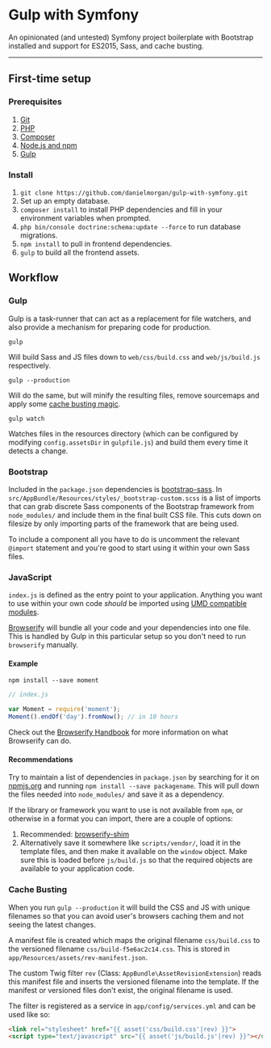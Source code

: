 Gulp with Symfony
=================

An opinionated (and untested) Symfony project boilerplate with Bootstrap installed and support for ES2015, Sass, and cache busting.

---

## First-time setup

### Prerequisites

1. [Git](https://git-scm.com/downloads)
1. [PHP](http://php.net/manual/en/install.php)
1. [Composer](https://getcomposer.org/)
1. [Node.js and npm](https://nodejs.org/en/download/)
1. [Gulp](https://github.com/gulpjs/gulp/blob/master/docs/getting-started.md)

### Install

1. `git clone https://github.com/danielmorgan/gulp-with-symfony.git`
1. Set up an empty database.
1. `composer install` to install PHP dependencies and fill in your environment variables when prompted.
1. `php bin/console doctrine:schema:update --force` to run database migrations.
1. `npm install` to pull in frontend dependencies.
1. `gulp` to build all the frontend assets.

## Workflow

### Gulp

Gulp is a task-runner that can act as a replacement for file watchers, and also provide a mechanism for preparing code for production. 

`gulp`

Will build Sass and JS files down to `web/css/build.css` and `web/js/build.js` respectively.

`gulp --production`

Will do the same, but will minify the resulting files, remove sourcemaps and apply some [cache busting magic](#cache-busting).

`gulp watch`

Watches files in the resources directory (which can be configured by modifying `config.assetsDir` in `gulpfile.js`) and build them every time it detects a change.

### Bootstrap

Included in the `package.json` dependencies is [bootstrap-sass](https://www.npmjs.com/package/bootstrap-sass). In `src/AppBundle/Resources/styles/_bootstrap-custom.scss` is a list of imports that can grab discrete Sass components of the Bootstrap framework from `node_modules/` and include them in the final built CSS file. This cuts down on filesize by only importing parts of the framework that are being used.

To include a component all you have to do is uncomment the relevant `@import` statement and you're good to start using it within your own Sass files.

### JavaScript

`index.js` is defined as the entry point to your application. Anything you want to use within your own code _should_ be imported using [UMD compatible modules](http://dontkry.com/posts/code/browserify-and-the-universal-module-definition.html).

[Browserify](http://browserify.org/) will bundle all your code and your dependencies into one file. This is handled by Gulp in this particular setup so you don't need to run `browserify` manually.

#### Example

`npm install --save moment`

```js
// index.js

var Moment = require('moment');
Moment().endOf('day').fromNow(); // in 10 hours
```

Check out the [Browserify Handbook](https://github.com/substack/browserify-handbook) for more information on what Browserify can do.

#### Recommendations

Try to maintain a list of dependencies in `package.json` by searching for it on [npmjs.org](https://npmjs.org) and running `npm install --save packagename`. This will pull down the files needed into `node_modules/` and save it as a dependency.

If the library or framework you want to use is not available from `npm`, or otherwise in a format you can import, there are a couple of options:

1. Recommended: [browserify-shim](https://github.com/thlorenz/browserify-shim)
1. Alternatively save it somewhere like `scripts/vendor/`, load it in the template files, and then make it available on the `window` object. Make sure this is loaded before `js/build.js` so that the required objects are available to your application code.

### Cache Busting

When you run `gulp --production` it will build the CSS and JS with unique filenames so that you can avoid user's browsers caching them and not seeing the latest changes.

A manifest file is created which maps the original filename `css/build.css` to the versioned filename `css/build-f5e6ac2c14.css`. This is stored in `app/Resources/assets/rev-manifest.json`.

The custom Twig filter `rev` (Class: `AppBundle\AssetRevisionExtension`) reads this manifest file and inserts the versioned filename into the template. If the manifest or versioned files don't exist, the original filename is used.

The filter is registered as a service in `app/config/services.yml` and can be used like so:

```html
<link rel="stylesheet" href="{{ asset('css/build.css'|rev) }}">
<script type="text/javascript" src="{{ asset('js/build.js'|rev) }}"></script>
```
